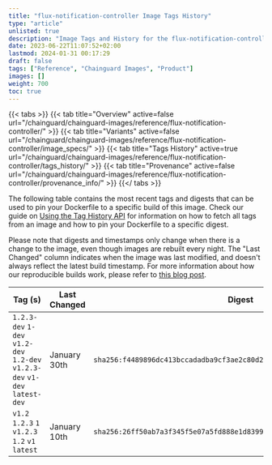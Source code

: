 ```yaml
---
title: "flux-notification-controller Image Tags History"
type: "article"
unlisted: true
description: "Image Tags and History for the flux-notification-controller Chainguard Image"
date: 2023-06-22T11:07:52+02:00
lastmod: 2024-01-31 00:17:29
draft: false
tags: ["Reference", "Chainguard Images", "Product"]
images: []
weight: 700
toc: true
---
```


{{< tabs >}}
{{< tab title="Overview" active=false url="/chainguard/chainguard-images/reference/flux-notification-controller/" >}}
{{< tab title="Variants" active=false url="/chainguard/chainguard-images/reference/flux-notification-controller/image_specs/" >}}
{{< tab title="Tags History" active=true url="/chainguard/chainguard-images/reference/flux-notification-controller/tags_history/" >}}
{{< tab title="Provenance" active=false url="/chainguard/chainguard-images/reference/flux-notification-controller/provenance_info/" >}}
{{</ tabs >}}

The following table contains the most recent tags and digests that can be used to pin your Dockerfile to a specific build of this image. Check our guide on [Using the Tag History API](/chainguard/chainguard-images/using-the-tag-history-api/) for information on how to fetch all tags from an image and how to pin your Dockerfile to a specific digest.

Please note that digests and timestamps only change when there is a change to the image, even though images are rebuilt every night. The "Last Changed" column indicates when the image was last modified, and doesn't always reflect the latest build timestamp. For more information about how our reproducible builds work, please refer to [this blog post](https://www.chainguard.dev/unchained/reproducing-chainguards-reproducible-image-builds).

| Tag (s)                                                                      | Last Changed | Digest                                                                    |
|------------------------------------------------------------------------------|--------------|---------------------------------------------------------------------------|
|  `1.2.3-dev` `1-dev` `v1.2-dev` `1.2-dev` `v1.2.3-dev` `v1-dev` `latest-dev` | January 30th | `sha256:f4489896dc413bccadadba9cf3ae2c80d29c9818c0a8e7ec52d62d5af39d5388` |
|  `v1.2` `1.2.3` `1` `v1.2.3` `1.2` `v1` `latest`                             | January 10th | `sha256:26ff50ab7a3f345f5e07a5fd888e1d83998e86e5f398b12fcdd295643d94b8a1` |

